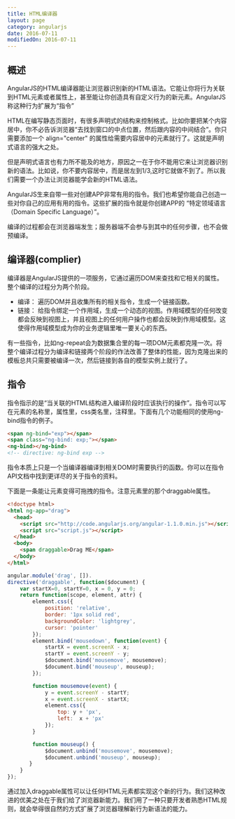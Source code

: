 ```yaml
---
title: HTML编译器
layout: page
category: angularjs
date: 2016-07-11
modifiedOn: 2016-07-11
---
```


## 概述

AngularJS的HTML编译器能让浏览器识别新的HTML语法。它能让你将行为关联到HTML元素或者属性上，甚至能让你创造具有自定义行为的新元素。AngularJS称这种行为扩展为“指令”  

HTML在编写静态页面时，有很多声明式的结构来控制格式。比如你要把某个内容居中，你不必告诉浏览器“去找到窗口的中点位置，然后跟内容的中间结合”。你只需要添加一个 align="center" 的属性给需要内容居中的元素就行了。这就是声明式语言的强大之处。  

但是声明式语言也有力所不能及的地方，原因之一在于你不能用它来让浏览器识别新的语法。比如说，你不要内容居中，而是居左到1/3,这时它就做不到了。所以我们需要一个办法让浏览器能学会新的HTML语法。  

AngularJS生来自带一些对创建APP非常有用的指令。我们也希望你能自己创造一些对你自己的应用有用的指令。这些扩展的指令就是你创建APP的 “特定领域语言（Domain Specific Language）”。  

编译的过程都会在浏览器端发生；服务器端不会参与到其中的任何步骤，也不会做预编译。  

## 编译器(complier)


编译器是AngularJS提供的一项服务，它通过遍历DOM来查找和它相关的属性。整个编译的过程分为两个阶段。

- 编译： 遍历DOM并且收集所有的相关指令，生成一个链接函数。
- 链接： 给指令绑定一个作用域，生成一个动态的视图。作用域模型的任何改变都会反映到视图上，并且视图上的任何用户操作也都会反映到作用域模型。这使得作用域模型成为你的业务逻辑里唯一要关心的东西。

有一些指令，比如ng-repeat会为数据集合里的每一项DOM元素都克隆一次。将整个编译过程分为编译和链接两个阶段的作法改善了整体的性能，因为克隆出来的模板总共只需要被编译一次，然后链接到各自的模型实例上就行了。

## 指令

指令指示的是“当关联的HTML结构进入编译阶段时应该执行的操作”。指令可以写在元素的名称里，属性里，css类名里，注释里。下面有几个功能相同的使用ng-bind指令的例子。

```html
<span ng-bind="exp"></span>
<span class="ng-bind: exp;"></span>
<ng-bind></ng-bind>
<!-- directive: ng-bind exp -->
```

指令本质上只是一个当编译器编译到相关DOM时需要执行的函数。你可以在指令API文档中找到更详尽的关于指令的资料。

下面是一条能让元素变得可拖拽的指令。注意<span>元素里的那个draggable属性。

```html
<!doctype html>
<html ng-app="drag">
  <head>
    <script src="http://code.angularjs.org/angular-1.1.0.min.js"></script>
    <script src="script.js"></script>
  </head>
  <body>
    <span draggable>Drag ME</span>
  </body>
</html>
```

```javascript
angular.module('drag', []).
directive('draggable', function($document) {
    var startX=0, startY=0, x = 0, y = 0;
    return function(scope, element, attr) {
        element.css({
            position: 'relative',
            border: '1px solid red',
            backgroundColor: 'lightgrey',
            cursor: 'pointer'
        });
        element.bind('mousedown', function(event) {
            startX = event.screenX - x;
            startY = event.screenY - y;
            $document.bind('mousemove', mousemove);
            $document.bind('mouseup', mouseup);
        });

        function mousemove(event) {
            y = event.screenY - startY;
            x = event.screenX - startX;
            element.css({
                top: y + 'px',
                left:  x + 'px'
            });
        }

        function mouseup() {
            $document.unbind('mousemove', mousemove);
            $document.unbind('mouseup', mouseup);
       }
    }
});
```

通过加入draggable属性可以让任何HTML元素都实现这个新的行为。我们这种改进的优美之处在于我们给了浏览器新能力。我们用了一种只要开发者熟悉HTML规则，就会举得很自然的方式扩展了浏览器理解新行为新语法的能力。








